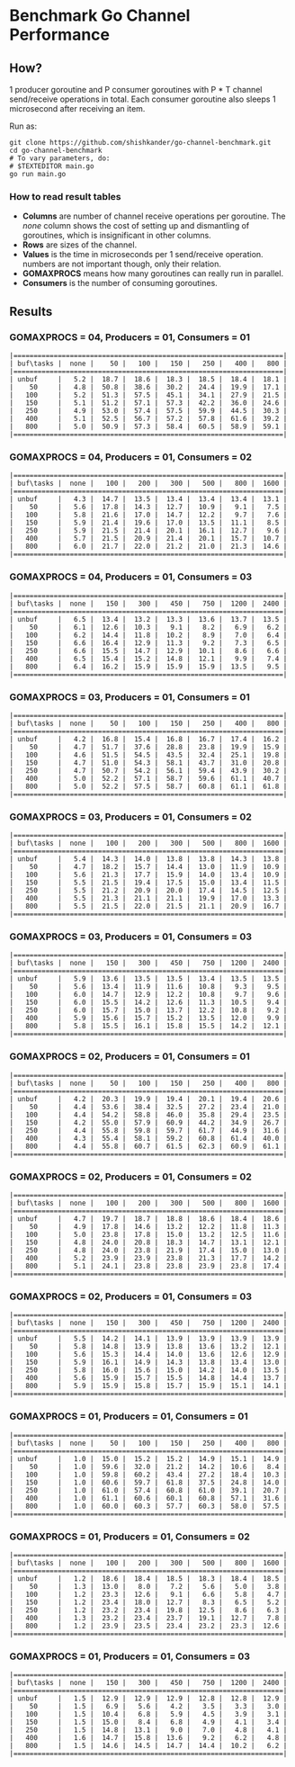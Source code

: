 # Benchmark Go Channel Performance

## How?

1 producer goroutine and P consumer goroutines with P * T channel
send/receive operations in total. Each consumer goroutine also sleeps 1
microsecond after receiving an item.

Run as:

    git clone https://github.com/shishkander/go-channel-benchmark.git
    cd go-channel-benchmark
    # To vary parameters, do:
    # $TEXTEDITOR main.go
    go run main.go

### How to read result tables

* **Columns** are number of channel receive operations per goroutine. The
*none* column shows the cost of setting up and dismantling of goroutines, which
is insignificant in other columns.
* **Rows** are sizes of the channel.
* **Values** is the time in microseconds per 1 send/receive operation.  numbers
are not important though, only their relation.
* **GOMAXPROCS** means how many goroutines can really run in parallel.
* **Consumers** is the number of consuming goroutines.

## Results

### GOMAXPROCS = 04, Producers = 01, Consumers = 01

    |===================================================================|
    | buf\tasks |  none |    50 |   100 |   150 |   250 |   400 |   800 |
    |===================================================================|
    | unbuf     |   5.2 |  18.7 |  18.6 |  18.3 |  18.5 |  18.4 |  18.1 |
    |    50     |   4.8 |  50.8 |  38.6 |  30.2 |  24.4 |  19.9 |  17.1 |
    |   100     |   5.2 |  51.3 |  57.5 |  45.1 |  34.1 |  27.9 |  21.5 |
    |   150     |   5.1 |  51.2 |  57.1 |  57.3 |  42.2 |  36.0 |  24.6 |
    |   250     |   4.9 |  53.0 |  57.4 |  57.5 |  59.9 |  44.5 |  30.3 |
    |   400     |   5.1 |  52.5 |  56.7 |  57.2 |  57.8 |  61.6 |  39.2 |
    |   800     |   5.0 |  50.9 |  57.3 |  58.4 |  60.5 |  58.9 |  59.1 |
    |===================================================================|

### GOMAXPROCS = 04, Producers = 01, Consumers = 02

    |===================================================================|
    | buf\tasks |  none |   100 |   200 |   300 |   500 |   800 |  1600 |
    |===================================================================|
    | unbuf     |   4.3 |  14.7 |  13.5 |  13.4 |  13.4 |  13.4 |  13.1 |
    |    50     |   5.6 |  17.8 |  14.3 |  12.7 |  10.9 |   9.1 |   7.5 |
    |   100     |   5.8 |  21.6 |  17.0 |  14.7 |  12.2 |   9.7 |   7.6 |
    |   150     |   5.9 |  21.4 |  19.6 |  17.0 |  13.5 |  11.1 |   8.5 |
    |   250     |   5.9 |  21.5 |  21.4 |  20.1 |  16.1 |  12.7 |   9.6 |
    |   400     |   5.7 |  21.5 |  20.9 |  21.4 |  20.1 |  15.7 |  10.7 |
    |   800     |   6.0 |  21.7 |  22.0 |  21.2 |  21.0 |  21.3 |  14.6 |
    |===================================================================|

### GOMAXPROCS = 04, Producers = 01, Consumers = 03

    |===================================================================|
    | buf\tasks |  none |   150 |   300 |   450 |   750 |  1200 |  2400 |
    |===================================================================|
    | unbuf     |   6.5 |  13.4 |  13.2 |  13.3 |  13.6 |  13.7 |  13.5 |
    |    50     |   6.1 |  12.6 |  10.3 |   9.1 |   8.2 |   6.9 |   6.2 |
    |   100     |   6.2 |  14.4 |  11.8 |  10.2 |   8.9 |   7.0 |   6.4 |
    |   150     |   6.6 |  16.4 |  12.9 |  11.3 |   9.2 |   7.3 |   6.5 |
    |   250     |   6.6 |  15.5 |  14.7 |  12.9 |  10.1 |   8.6 |   6.6 |
    |   400     |   6.5 |  15.4 |  15.2 |  14.8 |  12.1 |   9.9 |   7.4 |
    |   800     |   6.4 |  16.2 |  15.9 |  15.9 |  15.9 |  13.5 |   9.5 |
    |===================================================================|


### GOMAXPROCS = 03, Producers = 01, Consumers = 01

    |===================================================================|
    | buf\tasks |  none |    50 |   100 |   150 |   250 |   400 |   800 |
    |===================================================================|
    | unbuf     |   4.2 |  16.8 |  15.4 |  16.8 |  16.7 |  17.4 |  16.2 |
    |    50     |   4.7 |  51.7 |  37.6 |  28.8 |  23.8 |  19.9 |  15.9 |
    |   100     |   4.6 |  51.5 |  54.5 |  43.5 |  32.4 |  25.1 |  19.8 |
    |   150     |   4.7 |  51.0 |  54.3 |  58.1 |  43.7 |  31.0 |  20.8 |
    |   250     |   4.7 |  50.7 |  54.2 |  56.1 |  59.4 |  43.9 |  30.2 |
    |   400     |   5.0 |  52.2 |  57.1 |  58.7 |  59.6 |  61.1 |  40.7 |
    |   800     |   5.0 |  52.2 |  57.5 |  58.7 |  60.8 |  61.1 |  61.8 |
    |===================================================================|

### GOMAXPROCS = 03, Producers = 01, Consumers = 02

    |===================================================================|
    | buf\tasks |  none |   100 |   200 |   300 |   500 |   800 |  1600 |
    |===================================================================|
    | unbuf     |   5.4 |  14.3 |  14.0 |  13.8 |  13.8 |  14.3 |  13.8 |
    |    50     |   4.7 |  18.2 |  15.7 |  14.4 |  13.0 |  11.9 |  10.9 |
    |   100     |   5.6 |  21.3 |  17.7 |  15.9 |  14.0 |  13.4 |  10.9 |
    |   150     |   5.5 |  21.5 |  19.4 |  17.5 |  15.0 |  13.4 |  11.5 |
    |   250     |   5.5 |  21.2 |  20.9 |  20.0 |  17.4 |  14.5 |  12.5 |
    |   400     |   5.5 |  21.3 |  21.1 |  21.1 |  19.9 |  17.0 |  13.3 |
    |   800     |   5.5 |  21.5 |  22.0 |  21.5 |  21.1 |  20.9 |  16.7 |
    |===================================================================|

### GOMAXPROCS = 03, Producers = 01, Consumers = 03

    |===================================================================|
    | buf\tasks |  none |   150 |   300 |   450 |   750 |  1200 |  2400 |
    |===================================================================|
    | unbuf     |   5.9 |  13.6 |  13.5 |  13.5 |  13.4 |  13.5 |  13.5 |
    |    50     |   5.6 |  13.4 |  11.9 |  11.6 |  10.8 |   9.3 |   9.5 |
    |   100     |   6.0 |  14.7 |  12.9 |  12.2 |  10.8 |   9.7 |   9.6 |
    |   150     |   6.0 |  15.5 |  14.2 |  12.6 |  11.3 |  10.5 |   9.4 |
    |   250     |   6.0 |  15.7 |  15.0 |  13.7 |  12.2 |  10.8 |   9.2 |
    |   400     |   5.9 |  15.6 |  15.7 |  15.2 |  13.5 |  12.0 |   9.9 |
    |   800     |   5.8 |  15.5 |  16.1 |  15.8 |  15.5 |  14.2 |  12.1 |
    |===================================================================|

### GOMAXPROCS = 02, Producers = 01, Consumers = 01

    |===================================================================|
    | buf\tasks |  none |    50 |   100 |   150 |   250 |   400 |   800 |
    |===================================================================|
    | unbuf     |   4.2 |  20.3 |  19.9 |  19.4 |  20.1 |  19.4 |  20.6 |
    |    50     |   4.4 |  53.6 |  38.4 |  32.5 |  27.2 |  23.4 |  21.0 |
    |   100     |   4.4 |  54.2 |  58.8 |  46.0 |  35.8 |  29.4 |  23.5 |
    |   150     |   4.2 |  55.0 |  57.9 |  60.9 |  44.2 |  34.9 |  26.7 |
    |   250     |   4.4 |  55.8 |  59.8 |  59.7 |  61.7 |  44.9 |  31.6 |
    |   400     |   4.3 |  55.4 |  58.1 |  59.2 |  60.8 |  61.4 |  40.0 |
    |   800     |   4.4 |  55.8 |  60.7 |  61.5 |  62.3 |  60.9 |  61.1 |
    |===================================================================|

### GOMAXPROCS = 02, Producers = 01, Consumers = 02

    |===================================================================|
    | buf\tasks |  none |   100 |   200 |   300 |   500 |   800 |  1600 |
    |===================================================================|
    | unbuf     |   4.7 |  19.7 |  18.7 |  18.8 |  18.6 |  18.4 |  18.6 |
    |    50     |   4.9 |  17.8 |  14.6 |  13.2 |  12.2 |  11.8 |  11.3 |
    |   100     |   5.0 |  23.8 |  17.8 |  15.0 |  13.2 |  12.5 |  11.6 |
    |   150     |   4.8 |  24.0 |  20.8 |  18.3 |  14.7 |  13.1 |  12.1 |
    |   250     |   4.8 |  24.0 |  23.8 |  21.9 |  17.4 |  15.0 |  13.0 |
    |   400     |   5.2 |  23.9 |  23.9 |  23.8 |  21.3 |  17.7 |  14.2 |
    |   800     |   5.1 |  24.1 |  23.8 |  23.8 |  23.9 |  23.8 |  17.4 |
    |===================================================================|

### GOMAXPROCS = 02, Producers = 01, Consumers = 03

    |===================================================================|
    | buf\tasks |  none |   150 |   300 |   450 |   750 |  1200 |  2400 |
    |===================================================================|
    | unbuf     |   5.5 |  14.2 |  14.1 |  13.9 |  13.9 |  13.9 |  13.9 |
    |    50     |   5.8 |  14.8 |  13.9 |  13.8 |  13.6 |  13.2 |  12.1 |
    |   100     |   5.6 |  15.3 |  14.4 |  14.0 |  13.6 |  12.6 |  12.9 |
    |   150     |   5.9 |  16.1 |  14.9 |  14.3 |  13.8 |  13.4 |  13.0 |
    |   250     |   5.8 |  16.0 |  15.6 |  15.0 |  14.2 |  14.0 |  13.5 |
    |   400     |   5.6 |  15.9 |  15.7 |  15.5 |  14.8 |  14.4 |  13.7 |
    |   800     |   5.9 |  15.9 |  15.8 |  15.7 |  15.9 |  15.1 |  14.1 |
    |===================================================================|


### GOMAXPROCS = 01, Producers = 01, Consumers = 01

    |===================================================================|
    | buf\tasks |  none |    50 |   100 |   150 |   250 |   400 |   800 |
    |===================================================================|
    | unbuf     |   1.0 |  15.0 |  15.2 |  15.2 |  14.9 |  15.1 |  14.9 |
    |    50     |   1.0 |  59.6 |  32.0 |  21.2 |  14.2 |  10.6 |   8.4 |
    |   100     |   1.0 |  59.8 |  60.2 |  43.4 |  27.2 |  18.4 |  10.3 |
    |   150     |   1.0 |  60.6 |  59.7 |  61.8 |  37.5 |  24.8 |  14.0 |
    |   250     |   1.0 |  61.0 |  57.4 |  60.8 |  61.0 |  39.1 |  20.7 |
    |   400     |   1.0 |  61.1 |  60.6 |  60.1 |  60.8 |  57.1 |  31.6 |
    |   800     |   1.0 |  60.0 |  60.3 |  57.7 |  60.3 |  58.0 |  57.5 |
    |===================================================================|

### GOMAXPROCS = 01, Producers = 01, Consumers = 02

    |===================================================================|
    | buf\tasks |  none |   100 |   200 |   300 |   500 |   800 |  1600 |
    |===================================================================|
    | unbuf     |   1.2 |  18.6 |  18.4 |  18.5 |  18.3 |  18.4 |  18.5 |
    |    50     |   1.3 |  13.0 |   8.0 |   7.2 |   5.6 |   5.0 |   3.8 |
    |   100     |   1.2 |  23.3 |  12.6 |   9.1 |   6.6 |   5.8 |   4.7 |
    |   150     |   1.2 |  23.4 |  18.0 |  12.7 |   8.3 |   6.5 |   5.2 |
    |   250     |   1.2 |  23.2 |  23.4 |  19.8 |  12.5 |   8.6 |   6.3 |
    |   400     |   1.3 |  23.2 |  23.4 |  23.7 |  19.1 |  12.7 |   7.8 |
    |   800     |   1.2 |  23.9 |  23.5 |  23.4 |  23.2 |  23.3 |  12.6 |
    |===================================================================|

### GOMAXPROCS = 01, Producers = 01, Consumers = 03

    |===================================================================|
    | buf\tasks |  none |   150 |   300 |   450 |   750 |  1200 |  2400 |
    |===================================================================|
    | unbuf     |   1.5 |  12.9 |  12.9 |  12.9 |  12.8 |  12.8 |  12.9 |
    |    50     |   1.5 |   6.9 |   5.6 |   4.2 |   3.5 |   3.3 |   3.0 |
    |   100     |   1.5 |  10.4 |   6.8 |   5.9 |   4.5 |   3.9 |   3.1 |
    |   150     |   1.5 |  15.0 |   8.4 |   6.8 |   4.9 |   4.1 |   3.4 |
    |   250     |   1.5 |  14.8 |  13.1 |   9.0 |   7.0 |   4.8 |   4.1 |
    |   400     |   1.6 |  14.7 |  15.8 |  13.6 |   9.2 |   6.2 |   4.8 |
    |   800     |   1.5 |  14.6 |  14.5 |  14.7 |  14.4 |  10.2 |   6.2 |
    |===================================================================|
